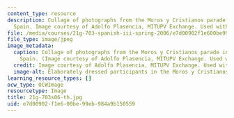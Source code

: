```yaml
---
content_type: resource
description: Collage of photographs from the Moros y Cristianos parade in Valencia,
  Spain. Image courtesy of Adolfo Plasencia, MITUPV Exchange. Used with permission.
file: /media/courses/21g-703-spanish-iii-spring-2006/e7d00902f1e600be99eb984a9b150559_21g-703s06-th.jpg
file_type: image/jpeg
image_metadata:
  caption: Collage of photographs from the Moros y Cristianos parade in Valencia,
    Spain. (Image courtesy of Adolfo Plasencia, MITUPV Exchange. Used with permission.)
  credit: Image courtesy of Adolfo Plasencia, MITUPV Exchange. Used with permission.
  image-alt: Elaborately dressed participants in the Moros y Cristianos parade.
learning_resource_types: []
ocw_type: OCWImage
resourcetype: Image
title: 21g-703s06-th.jpg
uid: e7d00902-f1e6-00be-99eb-984a9b150559
---
```


